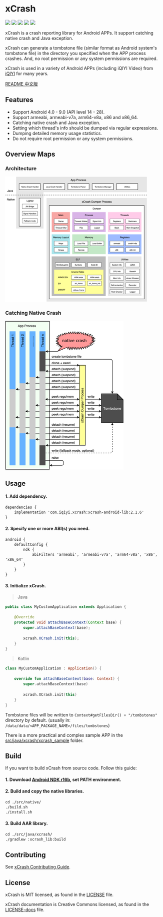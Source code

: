 # xCrash

![](https://img.shields.io/badge/license-MIT-brightgreen.svg?style=flat)
![](https://img.shields.io/badge/PRs-welcome-brightgreen.svg?style=flat)
![](https://img.shields.io/badge/release-2.1.6-red.svg?style=flat)
![](https://img.shields.io/badge/Android-4.0%20--%209.0-blue.svg?style=flat)
![](https://img.shields.io/badge/arch-armeabi%20%7C%20armeabi--v7a%20%7C%20arm64--v8a%20%7C%20x86%20%7C%20x86__64-blue.svg?style=flat)

xCrash is a crash reporting library for Android APPs. It support catching native crash and Java exception.

xCrash can generate a tombstone file (similar format as Android system's tombstone file) in the directory you specified when the APP process crashes. And, no root permission or any system permissions are required.

xCrash is used in a variety of Android APPs (including iQIYI Video) from [iQIYI](http://www.iqiyi.com/) for many years.

[README 中文版](README.zh-CN.md)


## Features

* Support Android 4.0 - 9.0 (API level 14 - 28).
* Support armeabi, armeabi-v7a, arm64-v8a, x86 and x86_64.
* Catching native crash and Java exception.
* Setting which thread's info should be dumped via regular expressions.
* Dumping detailed memory usage statistics.
* Do not require root permission or any system permissions.


## Overview Maps

### Architecture

<p align="left"><img src="doc/architecture.png" alt="catching native crash" width="90%"></p>

### Catching Native Crash

<p align="left"><img src="doc/catching_native_crash.png" alt="catching native crash" width="75%"></p>


## Usage

#### 1. Add dependency.

```Gradle
dependencies {
    implementation 'com.iqiyi.xcrash:xcrash-android-lib:2.1.6'
}
```

#### 2. Specify one or more ABI(s) you need.

```Gradle
android {
    defaultConfig {
        ndk {
            abiFilters 'armeabi', 'armeabi-v7a', 'arm64-v8a', 'x86', 'x86_64'
        }
    }
}
```

#### 3. Initialize xCrash.

> Java

```Java
public class MyCustomApplication extends Application {

    @Override
    protected void attachBaseContext(Context base) {
        super.attachBaseContext(base);
        
        xcrash.XCrash.init(this);
    }
}
```

> Kotlin

```Kotlin
class MyCustomApplication : Application() {

    override fun attachBaseContext(base: Context) {
        super.attachBaseContext(base)

        xcrash.XCrash.init(this)
    }
}
```

Tombstone files will be written to `Context#getFilesDir() + "/tombstones"` directory by default. (usually in: `/data/data/<APP_PACKAGE_NAME>/files/tombstones`)

There is a more practical and complex sample APP in the [src/java/xcrash/xcrash_sample](src/java/xcrash/xcrash_sample) folder.


## Build

If you want to build xCrash from source code. Follow this guide:

#### 1. Download [Android NDK r16b](https://developer.android.com/ndk/downloads/revision_history.html), set PATH environment. 

#### 2. Build and copy the native libraries.

```
cd ./src/native/
./build.sh
./install.sh
```

#### 3. Build AAR library.

```
cd ./src/java/xcrash/
./gradlew :xcrash_lib:build
```


## Contributing

See [xCrash Contributing Guide](CONTRIBUTING.md).


## License

xCrash is MIT licensed, as found in the [LICENSE](LICENSE) file.

xCrash documentation is Creative Commons licensed, as found in the [LICENSE-docs](LICENSE-docs) file.
